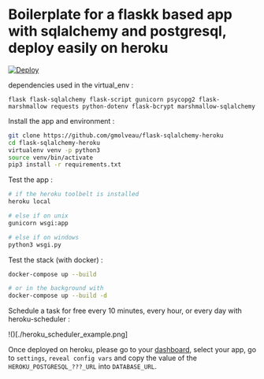 # Boilerplate for a flaskk based app with sqlalchemy and postgresql, deploy easily on heroku

[![Deploy](https://www.herokucdn.com/deploy/button.svg)](https://heroku.com/deploy)

dependencies used in the virtual_env :

`flask flask-sqlalchemy flask-script gunicorn psycopg2 flask-marshmallow requests python-dotenv flask-bcrypt marshmallow-sqlalchemy`

Install the app and environment :

```bash
git clone https://github.com/gmolveau/flask-sqlalchemy-heroku
cd flask-sqlalchemy-heroku
virtualenv venv -p python3
source venv/bin/activate
pip3 install -r requirements.txt
```

Test the app :

```bash
# if the heroku toolbelt is installed
heroku local

# else if on unix
gunicorn wsgi:app

# else if on windows
python3 wsgi.py
```

Test the stack (with docker) :
```bash
docker-compose up --build

# or in the background with
docker-compose up --build -d
```

Schedule a task for free every 10 minutes, every hour, or every day with heroku-scheduler :

!()[./heroku_scheduler_example.png]

Once deployed on heroku, please go to your [dashboard](https://dashboard.heroku.com/apps), select your app, go to `settings`, `reveal config vars` and copy the value of the `HEROKU_POSTGRESQL_???_URL` into `DATABASE_URL`.

